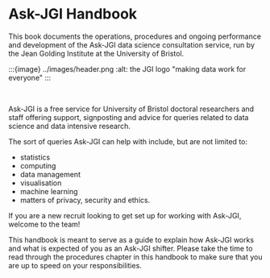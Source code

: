 # Ask-JGI Handbook

This book documents the operations, procedures and ongoing performance
and development of the Ask-JGI data science consultation service, run
by the Jean Golding Institute at the University of Bristol. 

:::{image} ../images/header.png
:alt: the JGI logo "making data work for everyone"
:::

<p>&nbsp;</p>
Ask-JGI is a free service for University of Bristol doctoral
researchers and staff offering support, signposting and advice for
queries related to data science and data intensive research. 

The sort of queries Ask-JGI can help with include, but are not limited
to:
-    statistics
-    computing
-    data management
-    visualisation
-    machine learning
-    matters of privacy, security and ethics.

If you are a new recruit looking to get set up for working with
Ask-JGI, welcome to the team! 

This handbook is meant to serve as a guide to explain how Ask-JGI
works and what is expected of you as an Ask-JGI shifter. Please take
the time to read through the procedures chapter in this handbook to
make sure that you are up to speed on your responsibilities. 
